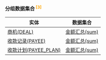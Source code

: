 
### 分组数据集合<sup class="footnote-symbol"> <font color=orange>[3]</font></sup>   <!-- {docsify-ignore-all} -->
| 实体   | 数据集合  |
| --------   |------------|
|[商机(DEAL)](module/crm/deal)|[金额汇总(sum)](module/crm/deal/dataset/sum)|
|[收款记录(PAYEE)](module/crm/payee)|[金额汇总(sum)](module/crm/payee/dataset/sum)|
|[收款计划(PAYEE_PLAN)](module/crm/payee_plan)|[金额汇总(sum)](module/crm/payee_plan/dataset/sum)|
